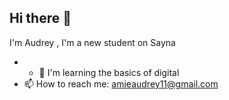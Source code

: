 ## Hi there 👋
I'm Audrey , I'm a new student on Sayna


- - 🌱 I'm learning the basics of digital
- 📫 How to reach me: amieaudrey11@gmail.com
